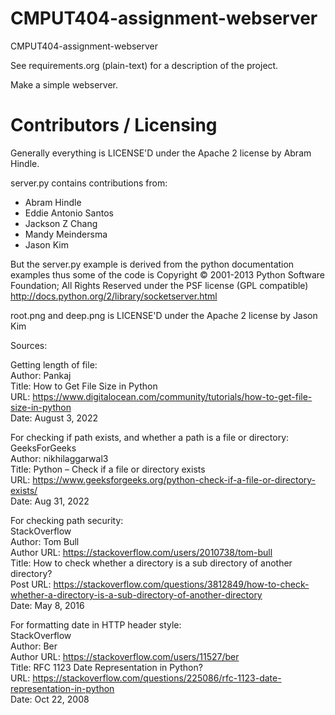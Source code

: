 CMPUT404-assignment-webserver
=============================

CMPUT404-assignment-webserver

See requirements.org (plain-text) for a description of the project.

Make a simple webserver.

Contributors / Licensing
========================

Generally everything is LICENSE'D under the Apache 2 license by Abram Hindle.

server.py contains contributions from:

* Abram Hindle
* Eddie Antonio Santos
* Jackson Z Chang
* Mandy Meindersma 
* Jason Kim

But the server.py example is derived from the python documentation
examples thus some of the code is Copyright © 2001-2013 Python
Software Foundation; All Rights Reserved under the PSF license (GPL
compatible) http://docs.python.org/2/library/socketserver.html

root.png and deep.png is LICENSE'D under the Apache 2 license by Jason Kim

Sources:  
  
Getting length of file:  
Author: Pankaj  
Title: How to Get File Size in Python  
URL: https://www.digitalocean.com/community/tutorials/how-to-get-file-size-in-python  
Date: August 3, 2022  
  
For checking if path exists, and whether a path is a file or directory:  
GeeksForGeeks  
Author: nikhilaggarwal3  
Title: Python – Check if a file or directory exists  
URL: https://www.geeksforgeeks.org/python-check-if-a-file-or-directory-exists/  
Date: Aug 31, 2022  
  
For checking path security:  
StackOverflow  
Author: Tom Bull  
Author URL: https://stackoverflow.com/users/2010738/tom-bull  
Title: How to check whether a directory is a sub directory of another directory?  
Post URL: https://stackoverflow.com/questions/3812849/how-to-check-whether-a-directory-is-a-sub-directory-of-another-directory  
Date: May 8, 2016  
  
For formatting date in HTTP header style:  
StackOverflow  
Author: Ber  
Author URL: https://stackoverflow.com/users/11527/ber  
Title: RFC 1123 Date Representation in Python?  
URL: https://stackoverflow.com/questions/225086/rfc-1123-date-representation-in-python  
Date: Oct 22, 2008  



